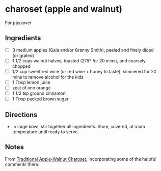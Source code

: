 # charoset (apple and walnut)

For passover

## Ingredients

* [ ] 3 medium apples (Gala and/or Granny Smith), peeled and finely diced (or grated)
* [ ] 1 1/2 cups walnut halves, toasted (275° for 20 mins), and coarsely chopped
* [ ] 1/2 cup sweet red wine (or red wine + honey to taste), simmered for 20 mins to remove alcohol for the kids
* [ ] 1 Tbsp lemon juice
* [ ] zest of one orange
* [ ] 1 1/2 tsp ground cinnamon
* [ ] 1 Tbsp packed brown sugar

## Directions

* In large bowl, stir together all ingredients. Store, covered, at room temperature until ready to serve.

## Notes

From [Traditional Apple-Walnut Charoset](https://www.epicurious.com/recipes/food/views/traditional-apple-walnut-charoset-234298), incorporating some of the helpful comments there.
